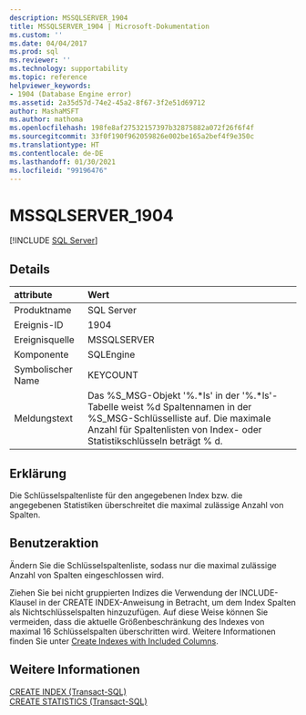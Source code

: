 ```yaml
---
description: MSSQLSERVER_1904
title: MSSQLSERVER_1904 | Microsoft-Dokumentation
ms.custom: ''
ms.date: 04/04/2017
ms.prod: sql
ms.reviewer: ''
ms.technology: supportability
ms.topic: reference
helpviewer_keywords:
- 1904 (Database Engine error)
ms.assetid: 2a35d57d-74e2-45a2-8f67-3f2e51d69712
author: MashaMSFT
ms.author: mathoma
ms.openlocfilehash: 198fe8af27532157397b32875882a072f26f6f4f
ms.sourcegitcommit: 33f0f190f962059826e002be165a2bef4f9e350c
ms.translationtype: HT
ms.contentlocale: de-DE
ms.lasthandoff: 01/30/2021
ms.locfileid: "99196476"
---
```

# <a name="mssqlserver_1904"></a>MSSQLSERVER_1904
 [!INCLUDE [SQL Server](../../includes/applies-to-version/sqlserver.md)]
  
## <a name="details"></a>Details  
  
| attribute | Wert |  
| :-------- | :---- |  
|Produktname|SQL Server|  
|Ereignis-ID|1904|  
|Ereignisquelle|MSSQLSERVER|  
|Komponente|SQLEngine|  
|Symbolischer Name|KEYCOUNT|  
|Meldungstext|Das %S_MSG-Objekt '%.*ls' in der '%.\*ls'-Tabelle weist %d Spaltennamen in der %S_MSG-Schlüsselliste auf. Die maximale Anzahl für Spaltenlisten von Index- oder Statistikschlüsseln beträgt % d.|  
  
## <a name="explanation"></a>Erklärung  
Die Schlüsselspaltenliste für den angegebenen Index bzw. die angegebenen Statistiken überschreitet die maximal zulässige Anzahl von Spalten.  
  
## <a name="user-action"></a>Benutzeraktion  
Ändern Sie die Schlüsselspaltenliste, sodass nur die maximal zulässige Anzahl von Spalten eingeschlossen wird.  
  
Ziehen Sie bei nicht gruppierten Indizes die Verwendung der INCLUDE-Klausel in der CREATE INDEX-Anweisung in Betracht, um dem Index Spalten als Nichtschlüsselspalten hinzuzufügen. Auf diese Weise können Sie vermeiden, dass die aktuelle Größenbeschränkung des Indexes von maximal 16 Schlüsselspalten überschritten wird. Weitere Informationen finden Sie unter [Create Indexes with Included Columns](~/relational-databases/indexes/create-indexes-with-included-columns.md).  
  
## <a name="see-also"></a>Weitere Informationen  
[CREATE INDEX &#40;Transact-SQL&#41;](~/t-sql/statements/create-index-transact-sql.md)  
[CREATE STATISTICS &#40;Transact-SQL&#41;](~/t-sql/statements/create-statistics-transact-sql.md)  
  
